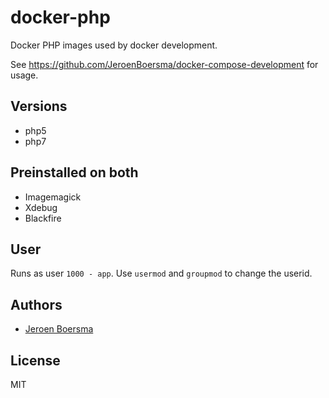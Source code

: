# docker-php

Docker PHP images used by docker development.

See https://github.com/JeroenBoersma/docker-compose-development for usage.

## Versions

- php5
- php7

## Preinstalled on both

- Imagemagick
- Xdebug
- Blackfire

## User

Runs as user `1000 - app`.
Use `usermod` and `groupmod` to change the userid.


## Authors

- [Jeroen Boersma](https://github.com/JeroenBoersma)

## License

MIT

